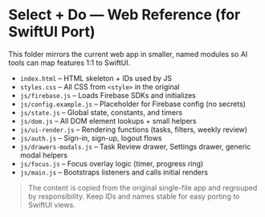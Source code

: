 # Select + Do — Web Reference (for SwiftUI Port)

This folder mirrors the current web app in smaller, named modules so AI tools can map features 1:1 to SwiftUI.

- `index.html` – HTML skeleton + IDs used by JS
- `styles.css` – All CSS from `<style>` in the original
- `js/firebase.js` – Loads Firebase SDKs and initializes
- `js/config.example.js` – Placeholder for Firebase config (no secrets)
- `js/state.js` – Global state, constants, and timers
- `js/dom.js` – All DOM element lookups + small helpers
- `js/ui-render.js` – Rendering functions (tasks, filters, weekly review)
- `js/auth.js` – Sign-in, sign-up, logout flows
- `js/drawers-modals.js` – Task Review drawer, Settings drawer, generic modal helpers
- `js/focus.js` – Focus overlay logic (timer, progress ring)
- `js/main.js` – Bootstraps listeners and calls initial renders

> The content is copied from the original single-file app and regrouped by responsibility. Keep IDs and names stable for easy porting to SwiftUI views.